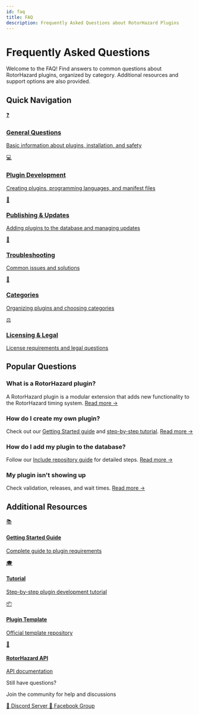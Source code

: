```yaml
---
id: faq
title: FAQ
description: Frequently Asked Questions about RotorHazard Plugins
---
```


# Frequently Asked Questions

Welcome to the FAQ! Find answers to common questions about RotorHazard plugins, organized by category. Additional resources and support options are also provided.

## Quick Navigation

<div class="faq-grid">
  <a href="general/" class="faq-category-card">
    <div class="faq-icon">❓</div>
    <h3>General Questions</h3>
    <p>Basic information about plugins, installation, and safety</p>
  </a>

  <a href="development/" class="faq-category-card">
    <div class="faq-icon">💻</div>
    <h3>Plugin Development</h3>
    <p>Creating plugins, programming languages, and manifest files</p>
  </a>

  <a href="publishing/" class="faq-category-card">
    <div class="faq-icon">🚀</div>
    <h3>Publishing & Updates</h3>
    <p>Adding plugins to the database and managing updates</p>
  </a>

  <a href="troubleshooting/" class="faq-category-card">
    <div class="faq-icon">🔧</div>
    <h3>Troubleshooting</h3>
    <p>Common issues and solutions</p>
  </a>

  <a href="categories/" class="faq-category-card">
    <div class="faq-icon">📂</div>
    <h3>Categories</h3>
    <p>Organizing plugins and choosing categories</p>
  </a>

  <a href="licensing/" class="faq-category-card">
    <div class="faq-icon">⚖️</div>
    <h3>Licensing & Legal</h3>
    <p>License requirements and legal questions</p>
  </a>
</div>

<div class="faq-popular-questions" markdown>

## Popular Questions

### What is a RotorHazard plugin?

A RotorHazard plugin is a modular extension that adds new functionality to the RotorHazard timing system. [Read more →](general.md#what-is-a-rotorhazard-plugin)

### How do I create my own plugin?

Check out our [Getting Started guide](../docs/plugin/index.md) and [step-by-step tutorial](../docs/plugin/tutorial.md). [Read more →](development.md#how-do-i-create-my-own-plugin)

### How do I add my plugin to the database?

Follow our [Include repository guide](../docs/plugin/include.md) for detailed steps. [Read more →](publishing.md#how-do-i-add-my-plugin-to-the-community-database)

### My plugin isn't showing up

Check validation, releases, and wait times. [Read more →](troubleshooting.md#my-plugin-isnt-showing-up-in-the-database)

</div>

## Additional Resources

<div class="resources-grid">
  <a href="../docs/plugin/" class="resource-card">
    <div class="resource-icon">📚</div>
    <h4>Getting Started Guide</h4>
    <p>Complete guide to plugin requirements</p>
  </a>

  <a href="../docs/plugin/tutorial/" class="resource-card">
    <div class="resource-icon">🎓</div>
    <h4>Tutorial</h4>
    <p>Step-by-step plugin development tutorial</p>
  </a>

  <a href="https://github.com/RotorHazard/plugin-template" class="resource-card">
    <div class="resource-icon">📦</div>
    <h4>Plugin Template</h4>
    <p>Official template repository</p>
  </a>

  <a href="https://github.com/RotorHazard/RotorHazard/blob/main/doc/RHAPI.md" class="resource-card">
    <div class="resource-icon">🔌</div>
    <h4>RotorHazard API</h4>
    <p>API documentation</p>
  </a>
</div>

<!-- Get Support -->
<div class="support-banner">
  <div class="support-content">
    <p class="support-title">Still have questions?</p>
    <p class="support-subtitle">Join the community for help and discussions</p>
    <div class="support-links">
      <a href="https://discord.gg/ANKd2pzBKH" class="support-link discord">
        <span class="support-link-icon">💬</span>
        <span class="support-link-text">Discord Server</span>
      </a>
      <a href="https://www.facebook.com/groups/rotorhazard" class="support-link facebook">
        <span class="support-link-icon">👥</span>
        <span class="support-link-text">Facebook Group</span>
      </a>
    </div>
  </div>
</div>
